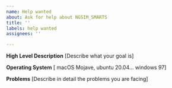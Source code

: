 ```yaml
---
name: Help wanted
about: Ask for help about NGSIM_SMARTS
title: ''
labels: help wanted
assignees: ''

---
```


**High Level Description**
[Describe what your goal is]

**Operating System**
[ macOS Mojave, ubuntu 20.04... windows 97]

**Problems**
[Describe in detail the problems you are facing]
